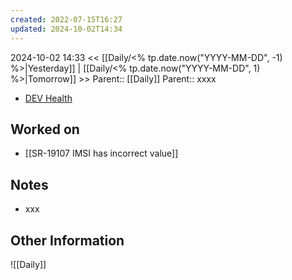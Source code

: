 ```yaml
---
created: 2022-07-15T16:27
updated: 2024-10-02T14:34
---
```

2024-10-02 14:33
<< [[Daily/<% tp.date.now("YYYY-MM-DD", -1) %>|Yesterday]] | [[Daily/<% tp.date.now("YYYY-MM-DD", 1) %>|Tomorrow]] >>
Parent:: [[Daily]] 
Parent:: xxxx

- [DEV Health](https://health-configdev.mixtelematics.com/public/mapshow.htm?id=2001&mapid=1A35514B-E08F-4B7C-90B8-CD1774AE8CA3)

## Worked on

- [[SR-19107 IMSI has incorrect value]]

## Notes

- xxx

## Other Information

![[Daily]]
